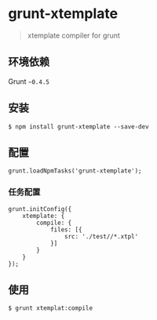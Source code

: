 # grunt-xtemplate

> xtemplate compiler for grunt

## 环境依赖
Grunt `~0.4.5`

## 安装
```
$ npm install grunt-xtemplate --save-dev
```

## 配置
```
grunt.loadNpmTasks('grunt-xtemplate');
```

### 任务配置

```
grunt.initConfig({
    xtemplate: {
        compile: {
            files: [{
                src: './test//*.xtpl'
            }]
        }
    }
});
```

## 使用

```
$ grunt xtemplat:compile
```

